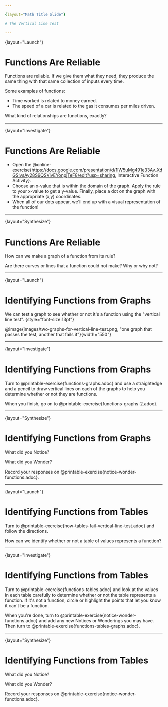 ```yaml
---

{layout="Math Title Slide"}

# The Vertical Line Test 

---
```

{layout="Launch"}
# Functions Are Reliable

Functions are reliable. If we give them what they need, they produce the same thing with that same collection of inputs every time.

Some examples of functions: 
- Time worked is related to money earned. 
- The speed of a car is related to the gas it consumes per miles driven.

What kind of relationships are functions, exactly?

---
{layout="Investigate"}
# Functions Are Reliable

* Open the @online-exercise{https://docs.google.com/presentation/d/1IW5uMg491e33Av_XdGSivsAy28S9QSVivEYonpjTeF8/edit?usp=sharing, Interactive Function Activity}.
* Choose an x-value that is within the domain of the graph. Apply the rule to your x-value to get a y-value. Finally, place a dot on the graph with the appropriate (x,y) coordinates.
* When all of our dots appear, we'll end up with a visual representation of the function!

<!--
You might just want to do a few of these slides, or you might do lots of them.
-->

---
{layout="Synthesize"}
# Functions Are Reliable

How can we make a graph of a function from its rule?

Are there curves or lines that a function could not make? Why or why not?


---
{layout="Launch"}
# Identifying Functions from Graphs

We can test a graph to see whether or not it's a function using the "vertical line test". {style="font-size:13pt"}

@image{images/two-graphs-for-vertical-line-test.png, "one graph that passes the test, another that fails it"}{width="550"}

<!--
	Imagine overlaying a series of vertical lines on the graph. If the graph represents a function, none of the vertical lines will cross the graph at more than one point. If there is any vertical line that can be drawn that would intersect more than one point on the graph, it means the same input can have more than one output and the relationship is not a function.
-->

---
{layout="Investigate"}
# Identifying Functions from Graphs

Turn to @printable-exercise{functions-graphs.adoc} and use a straightedge and a pencil to draw vertical lines on each of the graphs to help you determine whether or not they are functions. 

When you finish, go on to @printable-exercise{functions-graphs-2.adoc}.

<!--
As students work, circulate around the room and make sure that they are actually drawing vertical lines on the graphs. Some students may benefit from circling the point where each vertical line intersects the graph.
-->

---
{layout="Synthesize"}
# Identifying Functions from Graphs

What did you Notice? 

What did you Wonder? 

Record your responses on @printable-exercise{notice-wonder-functions.adoc}.

<!--
Noticings might include: functions can be lines, curves, v-shaped, or scatterplots! Wonderings might include: Why might some scatterplots represent functions and others not? Are there other forms functions can take? How do you end up with a circle on a graph?
-->
---
{layout="Launch"}
# Identifying Functions from Tables

Turn to @printable-exercise{how-tables-fail-vertical-line-test.adoc} and follow the directions.

How can we identify whether or not a table of values represents a function? 

<!--
Circulate around the room verifying that students are remembering how to use the vertical line test and correctly identifying which tables represent functions.
-->

---
{layout="Investigate"}
# Identifying Functions from Tables

Turn to @printable-exercise{functions-tables.adoc} and look at the values in each table carefully to determine whether or not the table represents a function. If it's not a function, circle or highlight the points that let you know it can't be a function. 

When you're done, turn to @printable-exercise{notice-wonder-functions.adoc} and add any new Notices or Wonderings you may have. Then turn to @printable-exercise{functions-tables-graphs.adoc}.

<!--
As students work, circulate around the room and make sure that they are actually circling or highlighting the points on the tables that tell them that the table doesn't represent a function.
-->

---
{layout="Synthesize"}
# Identifying Functions from Tables

What did you Notice? 

What did you Wonder? 

Record your responses on @printable-exercise{notice-wonder-functions.adoc}.

<!--
Students might notice: It can still be a function if y-values repeats. It didn't matter whether or not the x-values followed a pattern. It was easier for me to read the tables when the x-values were in order. Students might wonder: Why weren't the x-values always in order? If the points were on a graph, would they be connected? Can there ever be decimal values for x and y? What would these tables look like on a graph?
-->

